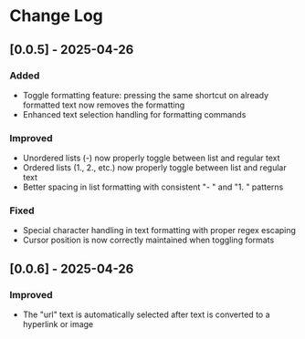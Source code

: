# Change Log

## [0.0.5] - 2025-04-26

### Added
- Toggle formatting feature: pressing the same shortcut on already formatted text now removes the formatting
- Enhanced text selection handling for formatting commands

### Improved
- Unordered lists (-) now properly toggle between list and regular text
- Ordered lists (1., 2., etc.) now properly toggle between list and regular text 
- Better spacing in list formatting with consistent "- " and "1. " patterns

### Fixed
- Special character handling in text formatting with proper regex escaping
- Cursor position is now correctly maintained when toggling formats

## [0.0.6] - 2025-04-26

### Improved
- The "url" text is automatically selected after text is converted to a hyperlink or image 